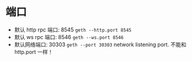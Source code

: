 # 端口

- 默认 http rpc 端口: 8545 `geth --http.port 8545`
- 默认 ws rpc 端口: 8546 `geth --ws.port 8546`
- 默认网络端口: 30303 `geth --port 30303` network listening port. 不能和 http.port 一样！
